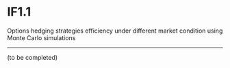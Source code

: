 # IF1.1

Options hedging strategies efficiency under different market condition using Monte Carlo simulations

---------------------------
(to be completed)
